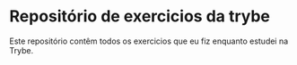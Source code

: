 # Repositório de exercicios da trybe

Este repositório contêm todos os exercicios que eu fiz enquanto estudei na Trybe.
